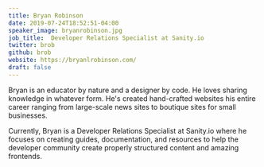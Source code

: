 ```yaml
---
title: Bryan Robinson
date: 2019-07-24T18:52:51-04:00
speaker_image: bryanrobinson.jpg
job_title:  Developer Relations Specialist at Sanity.io
twitter: brob
github: brob
website: https://bryanlrobinson.com/
draft: false
---
```


Bryan is an educator by nature and a designer by code. He loves sharing knowledge in whatever form. He's created hand-crafted websites his entire career ranging from large-scale news sites to boutique sites for small businesses.

Currently, Bryan is a Developer Relations Specialist at Sanity.io where he focuses on creating guides, documentation, and resources to help the developer community create properly structured content and amazing frontends.
